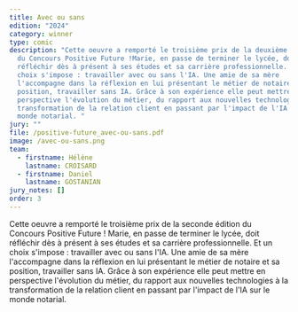 ```yaml
---
title: Avec ou sans
edition: "2024"
category: winner
type: comic
description: "Cette oeuvre a remporté le troisième prix de la deuxième édition
  du Concours Positive Future !Marie, en passe de terminer le lycée, doit
  réfléchir dès à présent à ses études et sa carrière professionnelle. Et un
  choix s'impose : travailler avec ou sans l'IA. Une amie de sa mère
  l'accompagne dans la réflexion en lui présentant le métier de notaire et sa
  position, travailler sans IA. Grâce à son expérience elle peut mettre en
  perspective l'évolution du métier, du rapport aux nouvelles technologies à la
  transformation de la relation client en passant par l'impact de l'IA sur le
  monde notarial. "
jury: ""
file: /positive-future_avec-ou-sans.pdf
image: /avec-ou-sans.png
team:
  - firstname: Hélène
    lastname: CROISARD
  - firstname: Daniel
    lastname: GOSTANIAN
jury_notes: []
order: 3
---
```

Cette oeuvre a remporté le troisième prix de la seconde édition du Concours Positive Future ! Marie, en passe de terminer le lycée, doit réfléchir dès à présent à ses études et sa carrière professionnelle. Et un choix s'impose : travailler avec ou sans l'IA. Une amie de sa mère l'accompagne dans la réflexion en lui présentant le métier de notaire et sa position, travailler sans IA. Grâce à son <!--more-->expérience elle peut mettre en perspective l'évolution du métier, du rapport aux nouvelles technologies à la transformation de la relation client en passant par l'impact de l'IA sur le monde notarial.
